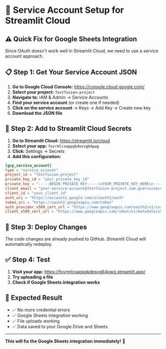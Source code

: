 # 🔧 Service Account Setup for Streamlit Cloud

## ⚠️ **Quick Fix for Google Sheets Integration**

Since OAuth doesn't work well in Streamlit Cloud, we need to use a service account approach.

## 📋 **Step 1: Get Your Service Account JSON**

1. **Go to Google Cloud Console:** https://console.cloud.google.com/
2. **Select your project:** `festfusion-project`
3. **Navigate to:** IAM & Admin → Service Accounts
4. **Find your service account** (or create one if needed)
5. **Click on the service account** → Keys → Add Key → Create new key
6. **Download the JSON file**

## 📝 **Step 2: Add to Streamlit Cloud Secrets**

1. **Go to Streamlit Cloud:** https://streamlit.io/cloud
2. **Select your app:** `fovrmlcxappqkdesvg64pwg`
3. **Click:** Settings → Secrets
4. **Add this configuration:**

```toml
[gcp_service_account]
type = "service_account"
project_id = "festfusion-project"
private_key_id = "your_private_key_id"
private_key = "-----BEGIN PRIVATE KEY-----\nYOUR_PRIVATE_KEY_HERE\n-----END PRIVATE KEY-----\n"
client_email = "your-service-account@festfusion-project.iam.gserviceaccount.com"
client_id = "your_client_id"
auth_uri = "https://accounts.google.com/o/oauth2/auth"
token_uri = "https://oauth2.googleapis.com/token"
auth_provider_x509_cert_url = "https://www.googleapis.com/oauth2/v1/certs"
client_x509_cert_url = "https://www.googleapis.com/robot/v1/metadata/x509/your-service-account%40festfusion-project.iam.gserviceaccount.com"
```

## 🔄 **Step 3: Deploy Changes**

The code changes are already pushed to GitHub. Streamlit Cloud will automatically redeploy.

## ✅ **Step 4: Test**

1. **Visit your app:** https://fovrmlcxappqkdesvg64pwg.streamlit.app/
2. **Try uploading a file**
3. **Check if Google Sheets integration works**

## 🎯 **Expected Result**

- ✅ No more credential errors
- ✅ Google Sheets integration working
- ✅ File uploads working
- ✅ Data saved to your Google Drive and Sheets

---

**This will fix the Google Sheets integration immediately!** 🚀 